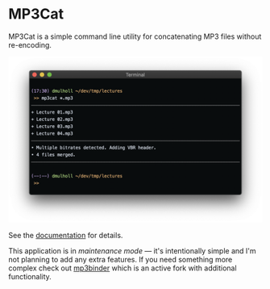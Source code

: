 # MP3Cat

MP3Cat is a simple command line utility for concatenating MP3 files without re-encoding.

<p align="center">
    <img src="mp3cat.png" width="600px">
</p>

See the [documentation](http://www.dmulholl.com/dev/mp3cat.html) for details.

This application is in *maintenance mode* &mdash; it's intentionally simple and I'm not planning to add any extra features.
If you need something more complex check out [mp3binder](https://github.com/crra/mp3binder) which is an active fork with additional functionality.
